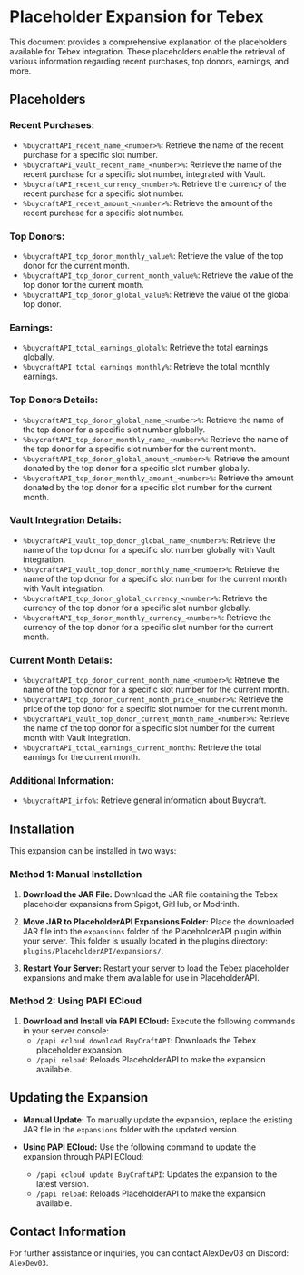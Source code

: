 # Placeholder Expansion for Tebex

This document provides a comprehensive explanation of the placeholders available for Tebex integration. These placeholders enable the retrieval of various information regarding recent purchases, top donors, earnings, and more.

## Placeholders

### Recent Purchases:
- `%buycraftAPI_recent_name_<number>%`: Retrieve the name of the recent purchase for a specific slot number.
- `%buycraftAPI_vault_recent_name_<number>%`: Retrieve the name of the recent purchase for a specific slot number, integrated with Vault.
- `%buycraftAPI_recent_currency_<number>%`: Retrieve the currency of the recent purchase for a specific slot number.
- `%buycraftAPI_recent_amount_<number>%`: Retrieve the amount of the recent purchase for a specific slot number.

### Top Donors:
- `%buycraftAPI_top_donor_monthly_value%`: Retrieve the value of the top donor for the current month.
- `%buycraftAPI_top_donor_current_month_value%`: Retrieve the value of the top donor for the current month.
- `%buycraftAPI_top_donor_global_value%`: Retrieve the value of the global top donor.

### Earnings:
- `%buycraftAPI_total_earnings_global%`: Retrieve the total earnings globally.
- `%buycraftAPI_total_earnings_monthly%`: Retrieve the total monthly earnings.

### Top Donors Details:
- `%buycraftAPI_top_donor_global_name_<number>%`: Retrieve the name of the top donor for a specific slot number globally.
- `%buycraftAPI_top_donor_monthly_name_<number>%`: Retrieve the name of the top donor for a specific slot number for the current month.
- `%buycraftAPI_top_donor_global_amount_<number>%`: Retrieve the amount donated by the top donor for a specific slot number globally.
- `%buycraftAPI_top_donor_monthly_amount_<number>%`: Retrieve the amount donated by the top donor for a specific slot number for the current month.

### Vault Integration Details:
- `%buycraftAPI_vault_top_donor_global_name_<number>%`: Retrieve the name of the top donor for a specific slot number globally with Vault integration.
- `%buycraftAPI_vault_top_donor_monthly_name_<number>%`: Retrieve the name of the top donor for a specific slot number for the current month with Vault integration.
- `%buycraftAPI_top_donor_global_currency_<number>%`: Retrieve the currency of the top donor for a specific slot number globally.
- `%buycraftAPI_top_donor_monthly_currency_<number>%`: Retrieve the currency of the top donor for a specific slot number for the current month.

### Current Month Details:
- `%buycraftAPI_top_donor_current_month_name_<number>%`: Retrieve the name of the top donor for a specific slot number for the current month.
- `%buycraftAPI_top_donor_current_month_price_<number>%`: Retrieve the price of the top donor for a specific slot number for the current month.
- `%buycraftAPI_vault_top_donor_current_month_name_<number>%`: Retrieve the name of the top donor for a specific slot number for the current month with Vault integration.
- `%buycraftAPI_total_earnings_current_month%`: Retrieve the total earnings for the current month.

### Additional Information:
- `%buycraftAPI_info%`: Retrieve general information about Buycraft.

## Installation

This expansion can be installed in two ways:

### Method 1: Manual Installation
1. **Download the JAR File:**
   Download the JAR file containing the Tebex placeholder expansions from Spigot, GitHub, or Modrinth.

2. **Move JAR to PlaceholderAPI Expansions Folder:**
   Place the downloaded JAR file into the `expansions` folder of the PlaceholderAPI plugin within your server. This folder is usually located in the plugins directory: `plugins/PlaceholderAPI/expansions/`.

3. **Restart Your Server:**
   Restart your server to load the Tebex placeholder expansions and make them available for use in PlaceholderAPI.

### Method 2: Using PAPI ECloud
1. **Download and Install via PAPI ECloud:**
   Execute the following commands in your server console:
    - `/papi ecloud download BuyCraftAPI`: Downloads the Tebex placeholder expansion.
    - `/papi reload`: Reloads PlaceholderAPI to make the expansion available.

## Updating the Expansion
- **Manual Update:**
  To manually update the expansion, replace the existing JAR file in the `expansions` folder with the updated version.

- **Using PAPI ECloud:**
  Use the following command to update the expansion through PAPI ECloud:
    - `/papi ecloud update BuyCraftAPI`: Updates the expansion to the latest version.
    - `/papi reload`: Reloads PlaceholderAPI to make the expansion available.

## Contact Information
For further assistance or inquiries, you can contact AlexDev03 on Discord: `AlexDev03`.
